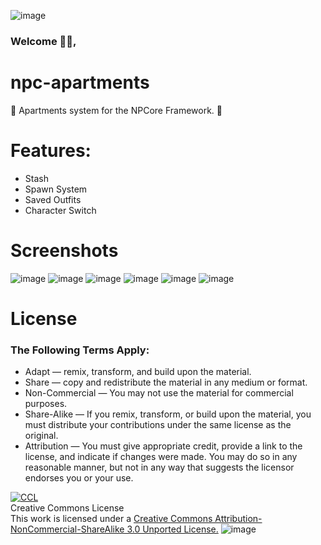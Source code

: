 ![image](https://cdn.discordapp.com/attachments/860905633783480330/866200481540866048/NPCore_Discord_Header.png)
### Welcome 👋🏼,
# npc-apartments
🏡 Apartments system for the NPCore Framework. 🧩
# Features:
* Stash
* Spawn System
* Saved Outfits
* Character Switch
# Screenshots
![image]()
![image](https://user-images.githubusercontent.com/79502719/125126565-4bd17a80-e0c9-11eb-8f34-e6ac503fb08c.png)
![image](https://user-images.githubusercontent.com/79502719/124841660-bd8bb600-df5b-11eb-8155-d171c8869c64.png)
![image](https://user-images.githubusercontent.com/79502719/124841691-d3997680-df5b-11eb-9509-48c7aac40333.png)
![image](https://user-images.githubusercontent.com/79502719/124841725-ead86400-df5b-11eb-9361-41b2d5981ca5.png)
![image](https://user-images.githubusercontent.com/79502719/124841751-fe83ca80-df5b-11eb-9f8a-b8048ef35431.png)
# License
### The Following Terms Apply:
* Adapt — remix, transform, and build upon the material.
* Share — copy and redistribute the material in any medium or format.
* Non-Commercial — You may not use the material for commercial purposes.
* Share-Alike — If you remix, transform, or build upon the material, you must distribute your contributions under the same license as the original.
* Attribution — You must give appropriate credit, provide a link to the license, and indicate if changes were made. You may do so in any reasonable manner, but not in any way that suggests the licensor endorses you or your use.

[![CCL](https://cdn.discordapp.com/attachments/860905633783480330/862426141105455125/CCBYNOSA.png)](http://creativecommons.org/licenses/by-nc-sa/3.0/)
<br>
Creative Commons License
<br>
This work is licensed under a [Creative Commons Attribution-NonCommercial-ShareAlike 3.0 Unported License.](http://creativecommons.org/licenses/by-nc-sa/3.0/) 
![image](https://cdn.discordapp.com/attachments/860905633783480330/866325981340631050/NPC_Header.png)